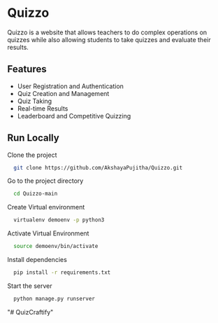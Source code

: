 # Quizzo

Quizzo is a website that allows teachers to do complex operations on quizzes while also allowing students to take quizzes and evaluate their results.


## Features

- User Registration and Authentication
- Quiz Creation and Management
- Quiz Taking
- Real-time Results
- Leaderboard and Competitive Quizzing


## Run Locally

Clone the project

```bash
  git clone https://github.com/AkshayaPujitha/Quizzo.git
```

Go to the project directory

```bash
  cd Quizzo-main
```
Create Virtual environment

```bash
  virtualenv demoenv -p python3
```
Activate Virtual Environment

```bash
  source demoenv/bin/activate
```


Install dependencies

```bash
  pip install -r requirements.txt
```

Start the server

```bash
  python manage.py runserver
```
"# QuizCraftify" 
